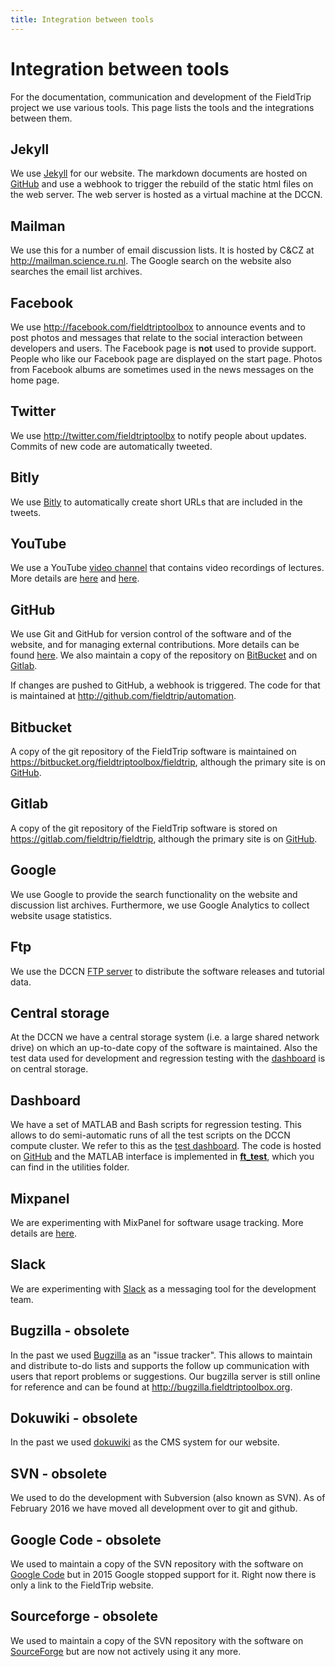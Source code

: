 ```yaml
---
title: Integration between tools
---
```


# Integration between tools

For the documentation, communication and development of the FieldTrip project we use various tools. This page lists the tools and the integrations between them.

## Jekyll

We use [Jekyll](https://jekyllrb.com) for our website. The markdown documents are hosted on [GitHub](https://github.com/fieldtrip/website) and use a webhook to trigger the rebuild of the static html files on the web server. The web server is hosted as a virtual machine at the DCCN.

## Mailman

We use this for a number of email discussion lists. It is hosted by C&CZ at <http://mailman.science.ru.nl>. The Google search on the website also searches the email list archives.

## Facebook

We use <http://facebook.com/fieldtriptoolbox> to announce events and to post photos and messages that relate to the social interaction between developers and users. The Facebook page is **not** used to provide support. People who like our Facebook page are displayed on the start page. Photos from Facebook albums are sometimes used in the news messages on the home page.

## Twitter

We use <http://twitter.com/fieldtriptoolbx> to notify people about updates. Commits of new code are automatically tweeted.

## Bitly

We use [Bitly](https://bitly.com) to automatically create short URLs that are included in the tweets.

## YouTube

We use a YouTube [video channel](https://www.youtube.com/fieldtriptoolbox) that contains video recordings of lectures. More details are [here](/video) and [here](/development/guideline/video).

## GitHub

We use Git and GitHub for version control of the software and of the website, and for managing external contributions. More details can be found [here](/development/git). We also maintain a copy of the repository on [BitBucket](#bitbucket) and on [Gitlab](#gitlab).

If changes are pushed to GitHub, a webhook is triggered. The code for that is maintained at <http://github.com/fieldtrip/automation>.

## Bitbucket

A copy of the git repository of the FieldTrip software is maintained on <https://bitbucket.org/fieldtriptoolbox/fieldtrip>, although the primary site is on [GitHub](#GitHub).

## Gitlab

A copy of the git repository of the FieldTrip software is stored on <https://gitlab.com/fieldtrip/fieldtrip>, although the primary site is on [GitHub](#GitHub).

## Google

We use Google to provide the search functionality on the website and discussion list archives. Furthermore, we use Google Analytics to collect website usage statistics.

## Ftp

We use the DCCN [FTP server](ftp://ftp.fieldtriptoolbox.org/pub/fieldtrip/) to distribute the software releases and tutorial data.

## Central storage

At the DCCN we have a central storage system (i.e. a large shared network drive) on which an up-to-date copy of the software is maintained. Also the test data used for development and regression testing with the [dashboard](#dashboard) is on central storage.

## Dashboard

We have a set of MATLAB and Bash scripts for regression testing. This allows to do semi-automatic runs of all the test scripts on the DCCN compute cluster. We refer to this as the [test dashboard](/development/dashboard). The code is hosted on [GitHub](https://github.com/fieldtrip/dashboard) and the MATLAB interface is implemented in **[ft_test](/reference/ft_test)**, which you can find in the utilities folder.

## Mixpanel

We are experimenting with MixPanel for software usage tracking. More details are [here](/faq/tracking).

## Slack

We are experimenting with [Slack](https://fieldtriptoolbox.slack.com) as a messaging tool for the development team.

## Bugzilla - obsolete

In the past we used [Bugzilla](http://www.bugzilla.org) as an "issue tracker". This allows to maintain and distribute to-do lists and supports the follow up communication with users that report problems or suggestions. Our bugzilla server is still online for reference and can be found at <http://bugzilla.fieldtriptoolbox.org>.

## Dokuwiki - obsolete

In the past we used [dokuwiki](http://dokuwiki.org/) as the CMS system for our website.

## SVN - obsolete

We used to do the development with Subversion (also known as SVN). As of February 2016 we have moved all development over to git and github.

## Google Code - obsolete

We used to maintain a copy of the SVN repository with the software on [Google Code](http://code.google.com/p/fieldtrip) but in 2015 Google stopped support for it. Right now there is only a link to the FieldTrip website.

## Sourceforge - obsolete

We used to maintain a copy of the SVN repository with the software on [SourceForge](https://sourceforge.net/projects/fieldtrip/) but are now not actively using it any more.
